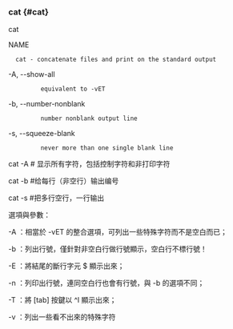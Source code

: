 ### cat {#cat}

cat

NAME

      cat - concatenate files and print on the standard output

-A, --show-all  

             equivalent to -vET

-b, --number-nonblank

             number nonblank output line

-s, --squeeze-blank

             never more than one single blank line

cat -A # 显示所有字符，包括控制字符和非打印字符

cat -b #给每行（非空行）输出编号

cat -s #把多行空行，一行输出

選項與參數：

-A  ：相當於 -vET 的整合選項，可列出一些特殊字符而不是空白而已；

-b  ：列出行號，僅針對非空白行做行號顯示，空白行不標行號！

-E  ：將結尾的斷行字元 $ 顯示出來；

-n  ：列印出行號，連同空白行也會有行號，與 -b 的選項不同；

-T  ：將 [tab] 按鍵以 ^I 顯示出來；

-v  ：列出一些看不出來的特殊字符